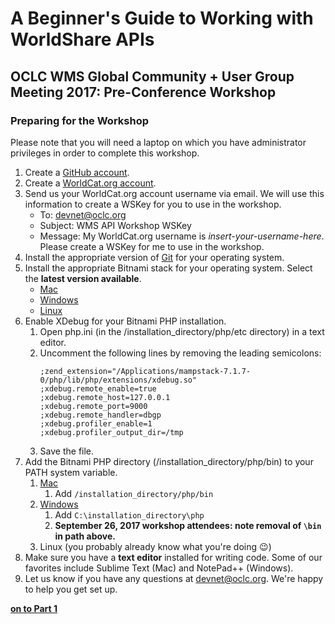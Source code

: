 # A Beginner's Guide to Working with WorldShare APIs
## OCLC WMS Global Community + User Group Meeting 2017: Pre-Conference Workshop
### Preparing for the Workshop

Please note that you will need a laptop on which you have administrator privileges in order to complete this workshop.

1. Create a [GitHub account](https://github.com/).
2. Create a [WorldCat.org account](https://worldcat.org/config/CreateAccountWizard.do).
3. Send us your WorldCat.org account username via email. We will use this information to create a WSKey for you to use in the workshop.
	* To: [devnet@oclc.org](mailto:devnet@oclc.org)
	* Subject: WMS API Workshop WSKey
	* Message: My WorldCat.org username is *insert-your-username-here*. Please create a WSKey for me to use in the workshop.
4. Install the appropriate version of [Git](https://git-scm.com/downloads) for your operating system.
5. Install the appropriate Bitnami stack for your operating system. Select the **latest version available**.
	* [Mac](https://bitnami.com/stack/mamp)
	* [Windows](https://bitnami.com/stack/wamp)
	* [Linux](https://bitnami.com/stack/lamp)
6. Enable XDebug for your Bitnami PHP installation.
	1. Open php.ini (in the /installation_directory/php/etc directory) in a text editor.
	2. Uncomment the following lines by removing the leading semicolons:
		```
		;zend_extension="/Applications/mampstack-7.1.7-0/php/lib/php/extensions/xdebug.so"
		;xdebug.remote_enable=true
		;xdebug.remote_host=127.0.0.1
		;xdebug.remote_port=9000
		;xdebug.remote_handler=dbgp
		;xdebug.profiler_enable=1
		;xdebug.profiler_output_dir=/tmp
		```
	3. Save the file.
7. Add the Bitnami PHP directory (/installation_directory/php/bin) to your PATH system variable.
	1. [Mac](https://stackoverflow.com/questions/30461201/how-do-i-edit-path-bash-profile-on-osx)
		1. Add `/installation_directory/php/bin`
	2. [Windows](https://www.howtogeek.com/118594/how-to-edit-your-system-path-for-easy-command-line-access/)
		1. Add `C:\installation_directory\php`
		2. **September 26, 2017 workshop attendees: note removal of `\bin` in path above.**
	3. Linux (you probably already know what you're doing :wink:)
8. Make sure you have a **text editor** installed for writing code. Some of our favorites include Sublime Text (Mac) and NotePad++ (Windows).
9. Let us know if you have any questions at [devnet@oclc.org](mailto:devnet@oclc.org). We're happy to help you get set up.

**[on to Part 1](tutorial-01.md)**